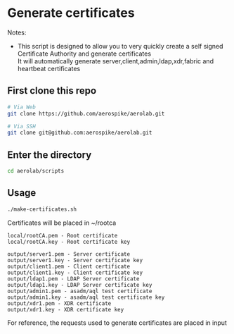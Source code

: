 # Generate certificates

Notes:
  * This script is designed to allow you to very quickly create a self signed Certificate Authority and generate certificates<br>
    It will automatically generate server,client,admin,ldap,xdr,fabric and heartbeat certificates<br>


## First clone this repo

```bash
# Via Web
git clone https://github.com/aerospike/aerolab.git

# Via SSH
git clone git@github.com:aerospike/aerolab.git
```

## Enter the directory
```bash
cd aerolab/scripts
```

## Usage

```bash
./make-certificates.sh 
```

Certificates will be placed in ~/rootca
```
local/rootCA.pem - Root certificate
local/rootCA.key - Root certificate key

output/server1.pem - Server certificate
output/server1.key - Server certificate key
output/client1.pem - Client certificate
output/client1.key - Client certificate key
output/ldap1.pem - LDAP Server certificate
output/ldap1.key - LDAP Server certificate key
output/admin1.pem - asadm/aql test certificate
output/admin1.key - asadm/aql test certificate key
output/xdr1.pem - XDR certificate
output/xdr1.key - XDR certificate key
```
For reference, the requests used to generate certificates are placed in input

